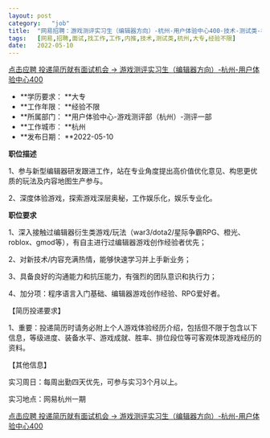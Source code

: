 ```yaml
---
layout:	post
category:	"job"
title:	"网易招聘：游戏测评实习生（编辑器方向）-杭州-用户体验中心400-技术-测试类-杭州大专经验不限"
tags:	[网易,招聘,面试,找工作,工作,内推,技术,测试类,杭州,大专,经验不限]
date:	2022-05-10
---
```


[点击应聘 投递简历就有面试机会 ->  游戏测评实习生（编辑器方向）-杭州-用户体验中心400](http://mobile.bole.netease.com/bole/boleDetail?id=38460&employeeId=346f03c3cda5f04c&key=all)



- **学历要求： **大专
- **工作年限： **经验不限
- **所属部门： **用户体验中心-游戏测评部（杭州）-测评一部
- **工作城市： **杭州
- **发布日期： **2022-05-10



**职位描述**

1、参与新型编辑器研发跟进工作，站在专业角度提出高价值优化意见、构思更优质的玩法及内容地图生产参与。

 2、深度体验游戏，探索游戏深层奥秘，工作娱乐化，娱乐专业化。 

 



**职位要求**

1、深入接触过编辑器衍生类游戏/玩法（war3/dota2/星际争霸RPG、橙光、roblox、gmod等），有自主进行过编辑器游戏创作经验者优先；

2、对新技术/内容充满热情，能够快速学习并上手新业务；

3、具备良好的沟通能力和抗压能力，有强烈的团队意识和执行力；

4、加分项：程序语言入门基础、编辑器游戏创作经验、RPG爱好者。



【简历投递要求】 

1、重要：投递简历时请务必附上个人游戏体验经历介绍，包括但不限于包含以下信息，等级进度、装备水平、游戏成就、胜率、排位段位等可客观体现游戏经历的资料。   



【其他信息】

实习周日：每周出勤四天优先，可参与实习3个月以上。

实习地点：网易杭州一期



[点击应聘 投递简历就有面试机会 ->  游戏测评实习生（编辑器方向）-杭州-用户体验中心400](http://mobile.bole.netease.com/bole/boleDetail?id=38460&employeeId=346f03c3cda5f04c&key=all)